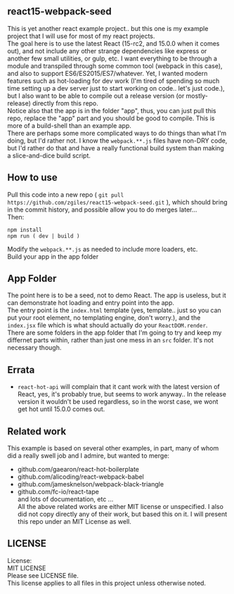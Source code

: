 react15-webpack-seed
---

This is yet another react example project.. but this one is my example project that I will use for most of my react projects.  
The goal here is to use the latest React (15-rc2, and 15.0.0 when it comes out), and not include any other strange dependencies like express or another few small utilities, or gulp, etc. I want everything to be through a module and transpiled through some common tool (webpack in this case), and also to support ES6/ES2015/ES7/whatever.  Yet, I wanted modern features such as hot-loading for dev work (I'm tired of spending so much time setting up a dev server just to start working on code.. let's just code.), but I also want to be able to compile out a release version (or mostly-release) directly from this repo.  
Notice also that the app is in the folder "app", thus, you can just pull this repo, replace the "app" part and you should be good to compile. This is more of a build-shell than an example app.  
There are perhaps some more complicated ways to do things than what I'm doing, but I'd rather not. I know the `webpack.**.js` files have non-DRY code, but I'd rather do that and have a really functional build system than making a slice-and-dice build script.  

## How to use
Pull this code into a new repo ( `git pull https://github.com/zgiles/react15-webpack-seed.git` ), which should bring in the commit history, and possible allow you to do merges later...  
Then:  
```
npm install
npm run ( dev | build )
```

Modify the `webpack.**.js` as needed to include more loaders, etc.  
Build your app in the app folder  

## App Folder
The point here is to be a seed, not to demo React. The app is useless, but it can demonstrate hot loading and entry point into the app.  
The entry point is the `index.html` template (yes, template.. just so you can put your root element, no templating engine, don't worry.), and the `index.jsx` file which is what should actually do your `ReactDOM.render`.  
There are some folders in the app folder that I'm going to try and keep my differnet parts within, rather than just one mess in an `src` folder. It's not necessary though.  

## Errata
* `react-hot-api` will complain that it cant work with the latest version of React, yes, it's probably true, but seems to work anyway.. In the release version it wouldn't be used regardless, so in the worst case, we wont get hot until 15.0.0 comes out.

## Related work
This example is based on several other examples, in part, many of whom did a really swell job and I admire, but wanted to merge:
* github.com/gaearon/react-hot-boilerplate  
* github.com/alicoding/react-webpack-babel  
* github.com/jamesknelson/webpack-black-triangle  
* github.com/fc-io/react-tape  
and lots of documentation, etc ...  
All the above related works are either MIT license or unspecified. I also did not copy directly any of their work, but based this on it.  I will present this repo under an MIT License as well. 

## LICENSE  
License:  
MIT LICENSE  
Please see LICENSE file.  
This license applies to all files in this project unless otherwise noted.  
